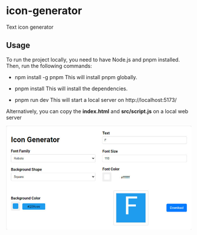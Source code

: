 # icon-generator
 Text icon generator

 ## Usage
To run the project locally, you need to have Node.js and pnpm installed. Then, run the following commands:
- npm install -g pnpm
This will install pnpm globally.

- pnpm install
This will install the dependencies.

- pnpm run dev
This will start a local server on http://localhost:5173/

Alternatively, you can copy the **index.html** and **src/script.js** on a local web server

![Exemplu](screenshot.jpg)
